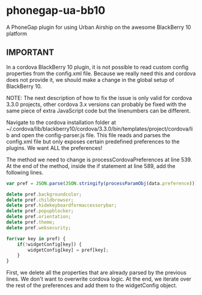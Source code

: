 # phonegap-ua-bb10

A PhoneGap plugin for using Urban Airship on the awesome BlackBerry 10 platform

## IMPORTANT

In a cordova BlackBerry 10 plugin, it is not possible to read custom config properties from the config.xml file. Because we really need this and cordova does not provide it, we should make a change in the global setup of BlackBerry 10.

NOTE: The next description of how to fix the issue is only valid for cordova 3.3.0 projects, other cordova 3.x versions can probably be fixed with the same piece of extra JavaScript code but the linenumbers can be different.

Navigate to the cordova installation folder at ~/.cordova/lib/blackberry10/cordova/3.3.0/bin/templates/project/cordova/lib and open the config-parser.js file. This file reads and parses the config.xml file but only exposes certain predefined preferences to the plugins. We want ALL the preferences!

The method we need to change is processCordovaPreferences at line 539. At the end of the method, inside the if statement at line 589, add the following lines.

```javascript
var pref = JSON.parse(JSON.stringify(processParamObj(data.preference)));

delete pref.backgroundcolor;
delete pref.childbrowser;
delete pref.hidekeyboardformaccessorybar;
delete pref.popupblocker;
delete pref.orientation;
delete pref.theme;
delete pref.websecurity;

for(var key in pref) {
    if(!widgetConfig[key]) {
        widgetConfig[key] = pref[key];
    }
}
```

First, we delete all the properties that are already parsed by the previous lines. We don't want to overwrite cordova logic. At the end, we iterate over the rest of the preferences and add them to the widgetConfig object.
